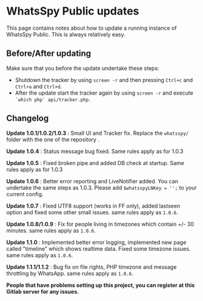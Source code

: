 # WhatsSpy Public updates

This page contains notes about how to update a running instance of WhatsSpy Public. This is always relatively easy.


## Before/After updating

Make sure that you before the update undertake these steps:

* Shutdown the tracker by using `screen -r` and then pressing `Ctrl+c` and `Ctrl+a` and `Ctrl+d`.
* After the update start the tracker again by using `screen -r` and execute `` `which php` api/tracker.php``.


## Changelog

**Update 1.0.1/1.0.2/1.0.3** : Small UI and Tracker fix. Replace the `whatsspy/` folder with the one of the repository .

**Update 1.0.4** : Status message bug fixed. Same rules apply as for 1.0.3

**Update 1.0.5** : Fixed broken pipe and added DB check at startup. Same rules apply as for 1.0.3

**Update 1.0.6** : Better error reporting and LiveNotifier added. You can undertake the same steps as 1.0.3. Please add `$whatsspyLNKey = '';` to your current config.

**Update 1.0.7** : Fixed UTF8 support (works in FF only), added lastseen option and fixed some other small issues. same rules apply as `1.0.6`.

**Update 1.0.8/1.0.9** : Fix for people living in timezones which contain +/- 30 minutes. same rules apply as `1.0.6`.

**Update 1.1.0** : Implemented better error logging, implemented new page called "timeline" which shows realtime data. Fixed some timezone issues. same rules apply as `1.0.6`.

**Update 1.1.1/1.1.2** : Bug fix on file rights, PHP timezone and message throttling by WhatsApp. same rules apply as `1.0.6`.



**People that have problems setting up this project, you can register at this Gitlab server for any issues.**